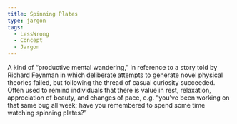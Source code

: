 ```yaml
---
title: Spinning Plates
type: jargon
tags:
  - LessWrong
  - Concept
  - Jargon
---
```




A kind of “productive mental wandering,” in reference to a story told by Richard Feynman in which deliberate attempts to generate novel physical theories failed, but following the thread of casual curiosity succeeded. Often used to remind individuals that there is value in rest, relaxation, appreciation of beauty, and changes of pace, e.g. “you’ve been working on that same bug all week; have you remembered to spend some time watching spinning plates?”  
 